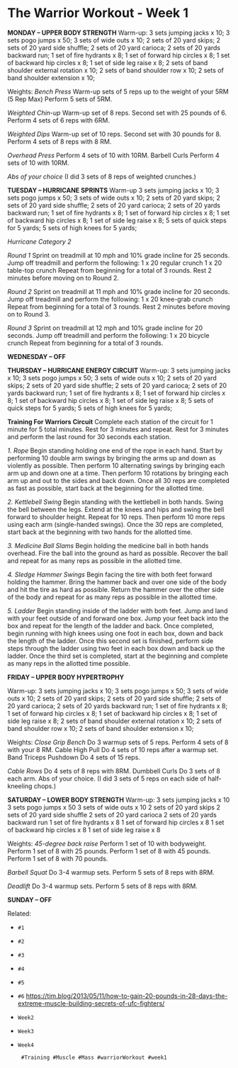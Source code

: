 # The Warrior Workout - Week 1

**MONDAY – UPPER BODY STRENGTH**
Warm-up:
3 sets jumping jacks x 10; 3 sets pogo jumps x 50; 3 sets of wide outs x
10; 2 sets of 20 yard skips; 2 sets of 20 yard side shuffle; 2 sets of
20 yard carioca; 2 sets of 20 yards backward run; 1 set of fire hydrants
x 8; 1 set of forward hip circles x 8; 1 set of backward hip circles x
8; 1 set of side leg raise x 8; 2 sets of band shoulder external
rotation x 10; 2 sets of band shoulder row x 10; 2 sets of band shoulder
extension x 10;

Weights: 
*Bench Press*
Warm-up sets of 5 reps up to the weight of your 5RM (5 Rep Max)
Perform 5 sets of 5RM.

*Weighted Chin-up*
Warm-up set of 8 reps.
Second set with 25 pounds of 6.
Perform 4 sets of 6 reps with 6RM.

*Weighted Dips*
Warm-up set of 10 reps.
Second set with 30 pounds for 8.
Perform 4 sets of 8 reps with 8 RM.

*Overhead Press*
Perform 4 sets of 10 with 10RM.
Barbell Curls 
Perform 4 sets of 10 with 10RM.

*Abs of your choice*
(I did 3 sets of 8 reps of weighted crunches.)

**TUESDAY – HURRICANE SPRINTS**
Warm-up
3 sets jumping jacks x 10; 3 sets pogo jumps x 50; 3 sets of wide outs x
10; 2 sets of 20 yard skips; 2 sets of 20 yard side shuffle; 2 sets of
20 yard carioca; 2 sets of 20 yards backward run; 1 set of fire hydrants
x 8; 1 set of forward hip circles x 8; 1 set of backward hip circles x
8; 1 set of side leg raise x 8; 5 sets of quick steps for 5 yards; 5
sets of high knees for 5 yards;

*Hurricane Category 2*

*Round 1*
Sprint on treadmill at 10 mph and 10% grade incline for 25 seconds.
Jump off treadmill and perform the following:
1 x 20 regular crunch
1 x 20 table-top crunch
Repeat from beginning for a total of 3 rounds.
Rest 2 minutes before moving on to Round 2.

*Round 2*
Sprint on treadmill at 11 mph and 10% grade incline for 20 seconds.
Jump off treadmill and perform the following:
1 x 20 knee-grab crunch
Repeat from beginning for a total of 3 rounds.
Rest 2 minutes before moving on to Round 3.

*Round 3*
Sprint on treadmill at 12 mph and 10% grade incline for 20 seconds.
Jump off treadmill and perform the following:
1 x 20 bicycle crunch
Repeat from beginning for a total of 3 rounds.

**WEDNESDAY – OFF**

**THURSDAY – HURRICANE ENERGY CIRCUIT**
Warm-up:
3 sets jumping jacks x 10; 3 sets pogo jumps x 50; 3 sets of wide outs x
10; 2 sets of 20 yard skips; 2 sets of 20 yard side shuffle; 2 sets of
20 yard carioca; 2 sets of 20 yards backward run; 1 set of fire hydrants
x 8; 1 set of forward hip circles x 8; 1 set of backward hip circles x
8; 1 set of side leg raise x 8; 5 sets of quick steps for 5 yards; 5
sets of high knees for 5 yards;

**Training For Warriors Circuit**
Complete each station of the circuit for 1 minute for 5 total minutes.
Rest for 3 minutes and repeat.  Rest for 3 minutes and perform the last
round for 30 seconds each station.

*1. Rope*
Begin standing holding one end of the rope in each hand. Start by
performing 10 double arm swings by bringing the arms up and down as
violently as possible. Then perform 10 alternating swings by bringing
each arm up and down one at a time. Then perform 10 rotations by
bringing each arm up and out to the sides and back down. Once all 30
reps are completed as fast as possible, start back at the beginning for
the allotted time.

*2. Kettlebell Swing*
Begin standing with the kettlebell in both hands. Swing the bell between
the legs. Extend at the knees and hips and swing the bell forward to
shoulder height.  Repeat for 10 reps.  Then perform 10 more reps using
each arm (single-handed swings). Once the 30 reps are completed, start
back at the beginning with two hands for the allotted time.

*3. Medicine Ball Slams*
Begin holding the medicine ball in both hands overhead. Fire the ball
into the ground as hard as possible. Recover the ball and repeat for as
many reps as possible in the allotted time.

*4. Sledge Hammer Swings*
Begin facing the tire with both feet forward holding the hammer. Bring
the hammer back and over one side of the body and hit the tire as hard
as possible. Return the hammer over the other side of the body and
repeat for as many reps as possible in the allotted time.

*5. Ladder*
Begin standing inside of the ladder with both feet.  Jump and land with
your feet outside of and forward one box. Jump your feet back into the
box and repeat for the length of the ladder and back.  Once completed,
begin running with high knees using one foot in each box, down and back
the length of the ladder. Once this second set is finished, perform side
steps through the ladder using two feet in each box down and back up the
ladder.  Once the third set is completed, start at the beginning and
complete as many reps in the allotted time possible.

**FRIDAY – UPPER BODY HYPERTROPHY**

Warm-up:
3 sets jumping jacks x 10; 3 sets pogo jumps x 50; 3 sets of wide outs x
10; 2 sets of 20 yard skips; 2 sets of 20 yard side shuffle; 2 sets of
20 yard carioca; 2 sets of 20 yards backward run; 1 set of fire hydrants
x 8; 1 set of forward hip circles x 8; 1 set of backward hip circles x
8; 1 set of side leg raise x 8; 2 sets of band shoulder external
rotation x 10; 2 sets of band shoulder row x 10; 2 sets of band shoulder
extension x 10;

Weights:
*Close Grip Bench*
Do 3 warmup sets of 5 reps.
Perform 4 sets of 8 with your 8 RM.
Cable High Pull
Do 4 sets of 10 reps after a warmup set.
Band Triceps Pushdown
Do 4 sets of 15 reps.

*Cable Rows*
Do 4 sets of 8 reps with 8RM.
Dumbbell Curls
Do 3 sets of 8 each arm.
Abs of your choice.
(I did 3 sets of 5 reps on each side of half-kneeling chops.)

**SATURDAY – LOWER BODY STRENGTH**
Warm-up:
3 sets jumping jacks x 10
3 sets pogo jumps x 50
3 sets of wide outs x 10
2 sets of 20 yard skips
2 sets of 20 yard side shuffle
2 sets of 20 yard carioca
2 sets of 20 yards backward run
1 set of fire hydrants x 8
1 set of forward hip circles x 8
1 set of backward hip circles x 8
1 set of side leg raise x 8

Weights:
*45-degree back raise*
Perform 1 set of 10 with bodyweight.
Perform 1 set of 8 with 25 pounds.
Perform 1 set of 8 with 45 pounds.
Perform 1 set of 8 with 70 pounds.

*Barbell Squat*
Do 3-4 warmup sets.
Perform 5 sets of 8 reps with 8RM.

*Deadlift*
Do 3-4 warmup sets.
Perform 5 sets of 8 reps with 8RM.

**SUNDAY – OFF**

Related:
 - `#1`
 - `#2`
 - `#3`
 - `#4`
 - `#5`
 - `#6`
 https://tim.blog/2013/05/11/how-to-gain-20-pounds-in-28-days-the-extreme-muscle-building-secrets-of-ufc-fighters/
 - `Week2`
 - `Week3`
 - `Week4`

        #Training #Muscle #Mass #warriorWorkout #week1
